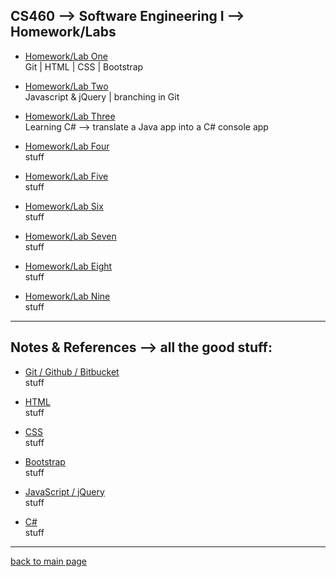 ## CS460 --> Software Engineering I --> Homework/Labs
* [Homework/Lab One](https://Stormy9.github.io/CS460/hwk_01/ "Homework/Lab One")   
   Git | HTML | CSS | Bootstrap   

* [Homework/Lab Two](https://Stormy9.github.io/CS460/hwk_02/ "Homework/Lab Two")   
   Javascript & jQuery | branching in Git   
   
* [Homework/Lab Three](https://Stormy9.github.io/CS460/hwk_03/ "Homework/Lab Three")   
   Learning C# --> translate a Java app into a C# console app   

* [Homework/Lab Four](https://Stormy9.github.io/CS460/hwk_04/ "Homework/Lab Four")   
   stuff   

* [Homework/Lab Five](https://Stormy9.github.io/CS460/hwk_05/ "Homework/Lab Five")   
   stuff   

* [Homework/Lab Six](https://Stormy9.github.io/CS460/hwk_06/ "Homework/Lab Six")   
   stuff   

* [Homework/Lab Seven](https://Stormy9.github.io/CS460/hwk_07/ "Homework/Lab Seven")   
   stuff   

* [Homework/Lab Eight](https://Stormy9.github.io/CS460/hwk_08/ "Homework/Lab Eight")   
   stuff   

* [Homework/Lab Nine](https://Stormy9.github.io/CS460/hwk_09/ "Homework/Lab Nine")   
   stuff   

---

## Notes & References --> all the good stuff:
* <a name="git"></a>[Git / Github / Bitbucket](https://Stormy9.github.io/CS460/references/git/ "notes for git")   
   stuff   
   
* <a name="html"></a>[HTML](https://Stormy9.github.io/CS460/references/html/ "notes for html")   
   stuff   

* <a name="css"></a>[CSS](https://Stormy9.github.io/CS460/references/css/ "notes for css")   
  stuff   

* <a name="bootstrap"></a>[Bootstrap](https://Stormy9.github.io/CS460/references/bootstrap/ "notes for bootstrap")   
   stuff   

* <a name="js_jq"></a>[JavaScript / jQuery](https://Stormy9.github.io/CS460/references/js_jq/ "notes for Javascript & jQuery")   
   stuff   
 
* <a name="c_sharp"></a>[C#](https://Stormy9.github.io/CS460/references/c_sharp/ "notes for C#")   
   stuff   

---

[back to main page](https://Stormy9.github.io/ "main page")   


